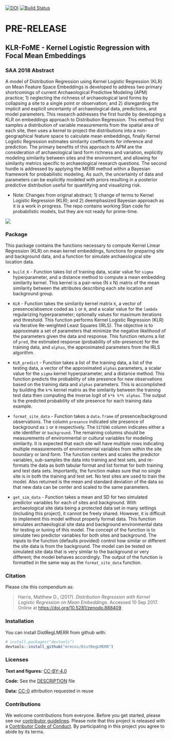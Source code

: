 
[![DOI](https://zenodo.org/badge/DOI/10.5281/zenodo.888409.svg)](https://doi.org/10.5281/zenodo.888409) [![Build Status](https://travis-ci.org/mrecos/DistRegLMERR.svg?branch=master)](https://travis-ci.org/mrecos/DistRegLMERR)

PRE-RELEASE
===========

KLR-FoME - Kernel Logistic Regression with Focal Mean Embeddings
----------------------------------------------------------------

### SAA 2018 Abstract

A model of Distribution Regression using Kernel Logistic Regression (KLR) on Mean Feature Space Embeddings is developed to address two primary shortcomings of current Archaeological Predictive Modeling (APM) practice; 1) neglecting the richness of archaeological land forms by collapsing a site to a single point or observation; and 2) disregarding the implicit and explicit uncertainty of archaeological data, predictions, and model parameters. This research addresses the first hurdle by developing a KLR on embeddings approach to Distribution Regression. This method first samples a distribution of variable measurements from the spatial area of each site, then uses a kernel to project the distributions into a non-geographical feature space to calculate mean embeddings, finally Kernel Logistic Regression estimates similarity coefficients for inference and prediction. The primary benefits of this approach to APM are the consideration of archaeological land form richness and variation, explicitly modeling similarity between sites and the environment, and allowing for similarity metrics specific to archaeological research questions. The second hurdle is addressed by applying the MERR method within a Bayesian framework for probabilistic modeling. As such, the uncertainty of data and parameters can be explicitly modeled with priors resulting in a posterior predictive distribution useful for quantifying and visualizing risk.

-   Note: Changes from original abstract; 1) change of terms to Kernel Logistic Regression (KLR); and 2) deemphasized Bayesian approach as it is a work in progress. The repo contains working Stan code for probabilistic models, but they are not ready for prime-time.

![](https://github.com/mrecos/klr-fome/blob/master/analysis/images/KLR_map.jpg?raw=true)

### Package

This package contains the functions necessary to compute Kernel Linear Regression (KLR) on mean kernel embeddings, functions for preparing site and background data, and a function for simulate archaeological site location data.

-   `build_K` - Function takes list of training data, scalar value for `sigma` hyperparameter, and a distance method to compute a mean embedding similarity kernel. This kernel is a pair-wise (N x N) matrix of the mean similarity between the attributes describing each site location and background group.
-   `KLR` - Function takes the similarity kernel matrix `K`, a vector of presence/absence coded as `1` or `0`, and a scalar value for the `lambda` regularizing hyperparameter; optionally values for maximum iterations and threshold. This function performs Kernel Logistic Regression (KLR) via Iterative Re-weighted Least Squares (IRLS). The objective is to approximate a set of parameters that minimize the negative likelihood of the parameters given the data and response. This function returns a list of `pred`, the estimated response (probability of site-presence) for the training data, and `alphas`, the approximated parameters from the IRLS algorithm.
-   `KLR_predict` - Function takes a list of the training data, a list of the testing data, a vector of the approximated `alphas` parameters, a scalar value for the `sigma` kernel hyperparameter, and a distance method. This function predicts the probability of site presence for new observations based on the training data and `alphas` parameters. This is accomplished by building the `k*k` kernel matrix as the similarity between the training test data then computing the inverse logit of `k*k %*% alphas`. The output is the predicted probability of site presence for each training data example.

-   `format_site_data` - Function takes a `data.frame` of presence/background observations. The column `presence` indicated site presence of background as `1` or `0` respectively. The `SITENO` column indicates either a site identifier or `background`. The remaining columns should be measurements of environmental or cultural variables for modeling similarity. It is expected that each site will have multiple rows indicating multiple measurements of environmental variables from within the site boundary or land form. The function centers and scales the predictor variables, sub-samples the data into training and test sets, and re-formats the data as both tabular format and list format for both training and test data sets. Importantly, the function makes sure that no single site is in both the training and test set. No test sites are used to train the model. Also returned is the mean and standard deviation of the data so that new data can be center and scaled to the same parameters.
-   `get_sim_data` - Function takes a mean and SD for two simulated predictor variables for each of sites and background. With archaeological site data being a protected data set in many settings (including this project), it cannot be freely shared. However, it is difficult to implement this model without properly format data. This function simulates archaeological site data and background environmental data for testing or tuning of this model. The concept of the function is to simulate two predictor variables for both sites and background. The inputs to the function (defaults provided) control how similar or different the site data is from the background. The model can be tested on simulated site data that is very similar to the background or very different; the model behaves accordingly. The output of the function is formatted in the same way as the `format_site_data` function.

### Citation

Please cite this compendium as:

> Harris, Matthew D., (2017). *Distribution Regression with Kernel Logistic Regression on Mean Embeddings*. Accessed 10 Sep 2017. Online at <https://doi.org/10.5281/zenodo.888409>

### Installation

You can install DistRegLMERR from github with:

``` r
# install.packages("devtools")
devtools::install_github("mrecos/DistRegLMERR")
```

### Licenses

**Text and figures:** [CC-BY-4.0](http://creativecommons.org/licenses/by/4.0/)

**Code:** See the [DESCRIPTION](DESCRIPTION) file

**Data:** [CC-0](http://creativecommons.org/publicdomain/zero/1.0/) attribution requested in reuse

### Contributions

We welcome contributions from everyone. Before you get started, please see our [contributor guidelines](CONTRIBUTING.md). Please note that this project is released with a [Contributor Code of Conduct](CONDUCT.md). By participating in this project you agree to abide by its terms.
